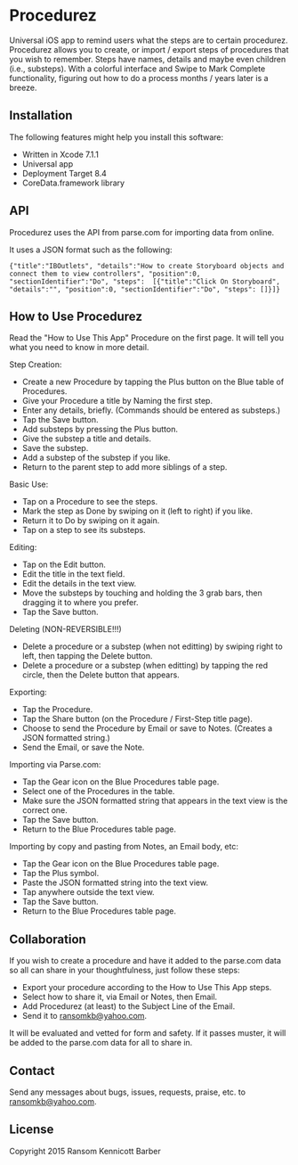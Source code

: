 # Procedurez
Universal iOS app to remind users what the steps are to certain procedurez. Procedurez allows you to create, or import / export steps of procedures that you wish to remember. Steps have names, details and maybe even children (i.e., substeps). With a colorful interface and Swipe to Mark Complete functionality, figuring out how to do a process months / years later is a breeze.

## Installation
The following features might help you install this software:
- Written in Xcode 7.1.1
- Universal app
- Deployment Target 8.4
- CoreData.framework library

## API
Procedurez uses the API from parse.com for importing data from online. 

It uses a JSON format such as the following:

`{"title":"IBOutlets", "details":"How to create Storyboard objects and connect them to view controllers", "position":0, "sectionIdentifier":"Do", "steps": 
[{"title":"Click On Storyboard", "details":"", "position":0, "sectionIdentifier":"Do", "steps": []}]}`

## How to Use Procedurez
Read the "How to Use This App" Procedure on the first page. It will tell you what you need to know in more detail.

Step Creation:
- Create a new Procedure by tapping the Plus button on the Blue table of Procedures.
- Give your Procedure a title by Naming the first step.
- Enter any details, briefly. (Commands should be entered as substeps.)
- Tap the Save button.
- Add substeps by pressing the Plus button.
- Give the substep a title and details.
- Save the substep.
- Add a substep of the substep if you like.
- Return to the parent step to add more siblings of a step.

Basic Use:
- Tap on a Procedure to see the steps.
- Mark the step as Done by swiping on it (left to right) if you like.
- Return it to Do by swiping on it again.
- Tap on a step to see its substeps.

Editing:
- Tap on the Edit button.
- Edit the title in the text field.
- Edit the details in the text view.
- Move the substeps by touching and holding the 3 grab bars, then dragging it to where you prefer.
- Tap the Save button.

Deleting (NON-REVERSIBLE!!!)
- Delete a procedure or a substep (when not editting) by swiping right to left, then tapping the Delete button.
- Delete a procedure or a substep (when editting) by tapping the red circle, then the Delete button that appears.

Exporting:
- Tap the Procedure.
- Tap the Share button (on the Procedure / First-Step title page).
- Choose to send the Procedure by Email or save to Notes. (Creates a JSON formatted string.)
- Send the Email, or save the Note.

Importing via Parse.com:
- Tap the Gear icon on the Blue Procedures table page.
- Select one of the Procedures in the table.
- Make sure the JSON formatted string that appears in the text view is the correct one.
- Tap the Save button.
- Return to the Blue Procedures table page.

Importing by copy and pasting from Notes, an Email body, etc:
- Tap the Gear icon on the Blue Procedures table page.
- Tap the Plus symbol.
- Paste the JSON formatted string into the text view.
- Tap anywhere outside the text view.
- Tap the Save button.
- Return to the Blue Procedures table page.

## Collaboration
If you wish to create a procedure and have it added to the parse.com data so all can share in your thoughtfulness, just follow these steps:
- Export your procedure according to the How to Use This App steps.
- Select how to share it, via Email or Notes, then Email.
- Add Procedurez (at least) to the Subject Line of the Email.
- Send it to ransomkb@yahoo.com.

It will be evaluated and vetted for form and safety. If it passes muster, it will be added to the parse.com data for all to share in.

## Contact 
Send any messages about bugs, issues, requests, praise, etc. to ransomkb@yahoo.com.

## License
Copyright 2015 Ransom Kennicott Barber

